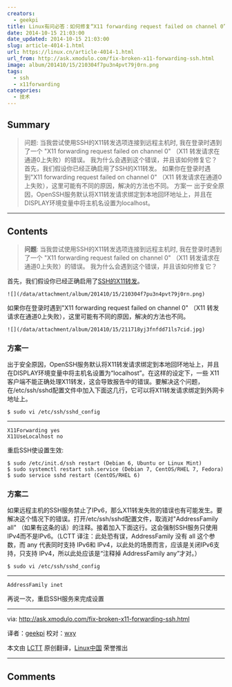 ```yaml
---
creators:
  - geekpi
title: Linux有问必答：如何修复“X11 forwarding request failed on channel 0”错误
date: 2014-10-15 21:03:00
date_updated: 2014-10-15 21:03:00
slug: article-4014-1.html
url: https://linux.cn/article-4014-1.html
url_from: http://ask.xmodulo.com/fix-broken-x11-forwarding-ssh.html
image: album/201410/15/210304f7pu3n4pvt79j0rn.png
tags:
  - ssh
  - x11forwarding
categories:
  - 技术
---
```


## Summary

> 问题: 当我尝试使用SSH的X11转发选项连接到远程主机时, 我在登录时遇到了一个 &quot;X11 forwarding request failed on channel 0&quot; （X11 转发请求在通道0上失败）的错误。 我为什么会遇到这个错误，并且该如何修复它？  首先，我们假设你已经正确启用了SSH的X11转发。  如果你在登录时遇到&quot;X11 forwarding request failed on channel 0&quot; （X11 转发请求在通道0上失败），这里可能有不同的原因，解决的方法也不同。 方案一 出于安全原因，OpenSSH服务默认将X11转发请求绑定到本地回环地址上，并且在DISPLAY环境变量中将主机名设置为localhost。

***

<!-- more -->

## Contents

> 
> **问题**: 当我尝试使用SSH的X11转发选项连接到远程主机时, 我在登录时遇到了一个 "X11 forwarding request failed on channel 0" （X11 转发请求在通道0上失败）的错误。 我为什么会遇到这个错误，并且该如何修复它？
> 
> 
> 

首先，我们假设你已经正确启用了[SSH的X11转发](http://xmodulo.com/2012/11/how-to-enable-x11-forwarding-using-ssh.html)。

`![](/data/attachment/album/201410/15/210304f7pu3n4pvt79j0rn.png)`

如果你在登录时遇到"X11 forwarding request failed on channel 0" （X11 转发请求在通道0上失败），这里可能有不同的原因，解决的方法也不同。

`![](/data/attachment/album/201410/15/211718yj3fnfdd71ls7cid.jpg)`

### 方案一

出于安全原因，OpenSSH服务默认将X11转发请求绑定到本地回环地址上，并且在DISPLAY环境变量中将主机名设置为“localhost”。在这样的设定下，一些 X11客户端不能正确处理X11转发，这会导致报告中的错误。要解决这个问题，在/etc/ssh/sshd配置文件中加入下面这几行，它可以将X11转发请求绑定到外网卡地址上。

```shell
$ sudo vi /etc/ssh/sshd_config 
```

---

```shell
X11Forwarding yes
X11UseLocalhost no
```

重启SSH使设置生效:

```shell
$ sudo /etc/init.d/ssh restart (Debian 6, Ubuntu or Linux Mint)
$ sudo systemctl restart ssh.service (Debian 7, CentOS/RHEL 7, Fedora)
$ sudo service sshd restart (CentOS/RHEL 6) 
```

### 方案二

如果远程主机的SSH服务禁止了IPv6，那么X11转发失败的错误也有可能发生。要解决这个情况下的错误。打开/etc/ssh/sshd配置文件，取消对"AddressFamily all" （如果有这条的话）的注释。接着加入下面这行。这会强制SSH服务只使用IPv4而不是IPv6。（LCTT 译注：此处恐有误，AddressFamily 没有 all 这个参数，而 any 代表同时支持 IPv6和 IPv4，以此处的场景而言，应该是关闭IPv6支持，只支持 IPv4，所以此处应该是“注释掉 AddressFamily any”才对。）

```shell
$ sudo vi /etc/ssh/sshd_config 
```

---

```shell
AddressFamily inet
```

再说一次，重启SSH服务来完成设置

---

via: <http://ask.xmodulo.com/fix-broken-x11-forwarding-ssh.html>

译者：[geekpi](https://github.com/geekpi) 校对：[wxy](https://github.com/wxy)

本文由 [LCTT](https://github.com/LCTT/TranslateProject) 原创翻译，[Linux中国](https://linux.cn/) 荣誉推出

***

## Comments
